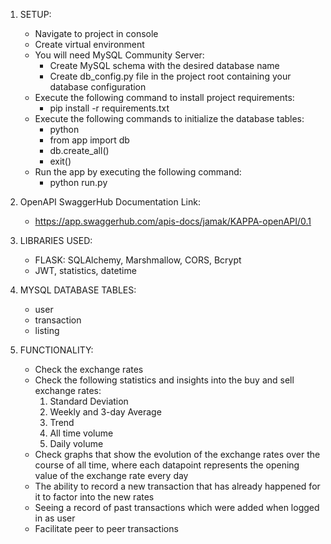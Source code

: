 1. SETUP:
   - Navigate to project in console
   - Create virtual environment 
   - You will need MySQL Community Server:
       - Create MySQL schema with the desired database name
       - Create db_config.py file in the project root containing your database configuration
   - Execute the following command to install project requirements:
       - pip install -r requirements.txt
   - Execute the following commands to initialize the database tables:
       - python
       - from app import db
       - db.create_all()
       - exit()
   - Run the app by executing the following command:
       - python run.py


2. OpenAPI SwaggerHub Documentation Link:
    - https://app.swaggerhub.com/apis-docs/jamak/KAPPA-openAPI/0.1


3. LIBRARIES USED:
   - FLASK: SQLAlchemy, Marshmallow, CORS, Bcrypt
   - JWT, statistics, datetime


4. MYSQL DATABASE TABLES:
   - user
   - transaction
   - listing


5. FUNCTIONALITY:
   - Check the exchange rates
   - Check the following statistics and insights into the buy and sell exchange rates:
       1. Standard Deviation
       2. Weekly and 3-day Average
       3. Trend
       4. All time volume
       5. Daily volume
   - Check graphs that show the evolution of the exchange rates over the course of all time, where each datapoint represents the opening value of the exchange rate every day
   - The ability to record a new transaction that has already happened for it to factor into the new rates
   - Seeing a record of past transactions which were added when logged in as user
   - Facilitate peer to peer transactions
